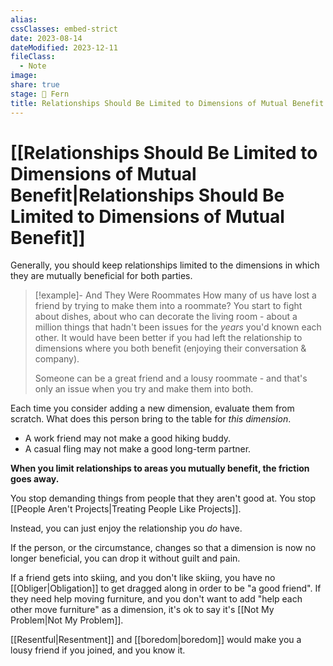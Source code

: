```yaml
---
alias: 
cssClasses: embed-strict
date: 2023-08-14
dateModified: 2023-12-11
fileClass:
  - Note
image: 
share: true
stage: 🌿 Fern
title: Relationships Should Be Limited to Dimensions of Mutual Benefit
---
```


# [[Relationships Should Be Limited to Dimensions of Mutual Benefit|Relationships Should Be Limited to Dimensions of Mutual Benefit]]

> 

Generally, you should keep relationships limited to the dimensions in which they are mutually beneficial for both parties.

> [!example]- And They Were Roommates
> How many of us have lost a friend by trying to make them into a roommate? 
> You start to fight about dishes, about who can decorate the living room - about a million things that hadn't been issues for the _years_ you'd known each other.
> It would have been better if you had left the relationship to dimensions where you both benefit (enjoying their conversation & company).
> 
> Someone can be a great friend and a lousy roommate - and that's only an issue when you try and make them into both. 

Each time you consider adding a new dimension, evaluate them from scratch. What does this person bring to the table for _this dimension_. 

- A work friend may not make a good hiking buddy.
- A casual fling may not make a good long-term partner.

**When you limit relationships to areas you mutually benefit, the friction goes away.** 

You stop demanding things from people that they aren't good at. You stop [[People Aren't Projects|Treating People Like Projects]]. 

Instead, you can just enjoy the relationship you _do_ have. 

If the person, or the circumstance, changes so that a dimension is now no longer beneficial, you can drop it without guilt and pain.

If a friend gets into skiing, and you don't like skiing, you have no [[Obliger|Obligation]] to get dragged along in order to be "a good friend". 
If they need help moving furniture, and you don't want to add "help each other move furniture" as a dimension, it's ok to say it's [[Not My Problem|Not My Problem]].

[[Resentful|Resentment]] and [[boredom|boredom]] would make you a lousy friend if you joined, and you know it.
